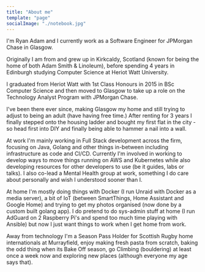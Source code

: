 ```yaml
---
title: "About me"
template: "page"
socialImage: "./notebook.jpg"
---
```


I'm Ryan Adam and I currently work as a Software Engineer for JPMorgan Chase in Glasgow.

Originally I am from and grew up in Kirkcaldy, Scotland (known for being the home of both Adam Smith & Linoleum), before spending 4 years in Edinburgh studying Computer Science at Heriot Watt University.

I graduated from Heriot Watt with 1st Class Honours in 2015 in BSc Computer Science and then moved to Glasgow to take up a role on the Technology Analyst Program with JPMorgan Chase.

I've been there ever since, making Glasgow my home and still trying to adjust to being an adult (have having free time.) After renting for 3 years I finally stepped onto the housing ladder and bought my first flat in the city - so head first into DIY and finally being able to hammer a nail into a wall.

At work I'm mainly working in Full Stack development across the firm, focusing on Java, Golang and other things in-between including infrastructure as code and CI/CD. Currently I'm involved in working to develop ways to move things running on AWS and Kubernetes while also developing resources for other developers to use (be it guides, labs or talks). I also co-lead a Mental Health group at work, something I do care about personally and wish I understood sooner than I.

At home I'm mostly doing things with Docker (I run Unraid with Docker as a media server), a bit of IoT (between SmartThings, Home Assistant and Google Home) and trying to get my photos organised (now done by a custom built golang app). I do pretend to do sys-admin stuff at home (I run AdGuard on 2 Raspberry Pi's and spend too much time playing with Ansible) but now I just want things to work when I get home from work.

Away from technology I'm a Season Pass Holder for Scottish Rugby home internationals at Murrayfield, enjoy making fresh pasta from scratch, baking the odd thing when its Bake Off season, go Climbing (bouldering) at least once a week now and exploring new places (although everyone my age says that).
